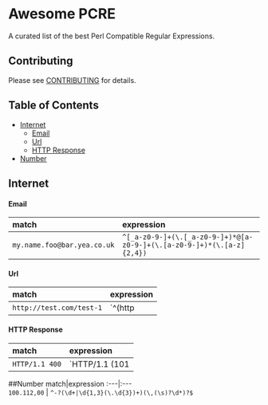# Awesome PCRE
A curated list of the best Perl Compatible Regular Expressions.

## Contributing
Please see [CONTRIBUTING](https://github.com/niklongstone/awesome-regular-expression/blob/master/CONTRIBUTING.md) for details.

## Table of Contents
 - [Internet](#internet)
    - [Email](#email)
    - [Url](#url)
    - [HTTP Response](#http-response)
 - [Number](#number)

## Internet
#### Email
match|expression 
:---|:---  
`my.name.foo@bar.yea.co.uk` | `^[_a-z0-9-]+(\.[_a-z0-9-]+)*@[a-z0-9-]+(\.[a-z0-9-]+)*(\.[a-z]{2,4})` 

#### Url
match|expression  
:---|:---  
`http://test.com/test-1` | `^(http|https|ftp)\:[\/]{2}[a-zA-Z0-9\-\.]+\.[a-zA-Z]{2,3}(:[a-zA-Z0-9]*)?\/?([a-zA-Z0-9\-\._\?\,\'\/\\\+&amp;%\$#\=~])*$`

#### HTTP Response
match|expression  
:---|:---  
`HTTP/1.1 400` | `HTTP\/1.1 (101|20[0-6]|30[0-5]|4(0|1)[0-8]|50[0-5])`

##Number
match|expression 
:---|:---  
`100.112,00` | `^-?(\d+|\d{1,3}(\.\d{3})+)(\,(\s)?\d*)?$` 

